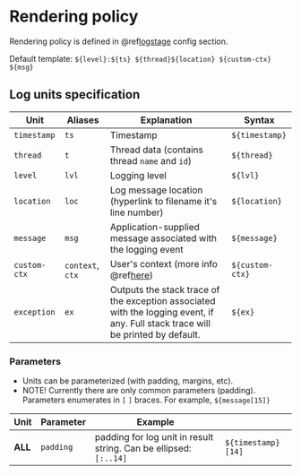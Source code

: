 # Rendering policy

Rendering policy is defined in @ref[logstage](config.md) config section. 

Default template: `${level}:${ts} ${thread}${location} ${custom-ctx} ${msg}`

## Log units specification

Unit        | Aliases                | Explanation                                  | Syntax  |
------------| ---------------------- | -------------------------------------------- | -------  
`timestamp` | `ts`                   | Timestamp                                    | `${timestamp}` |
`thread`    | `t`                    | Thread data (contains thread `name` and `id`) | `${thread}` |
`level`     | `lvl`                  | Logging level |  `${lvl}` |
`location`  | `loc`                  | Log message location (hyperlink to filename it's line number) | `${location}` | 
`message`   | `msg`                  | Application-supplied message associated with the logging event | `${message}` |
`custom-ctx`| `context`, `ctx`       | User's context (more info @ref[here](custom_ctx.md))| `${custom-ctx}` |
`exception` | `ex`                   | Outputs the stack trace of the exception associated with the logging event, if any. Full stack trace will be printed by default. | `${ex}` |

### Parameters

- Units can be parameterized (with padding, margins, etc). 
- NOTE! Currently there are only common parameters (padding). Parameters enumerates in `[` `]` braces. For example, `${message[15]}`

Unit        | Parameter | Example                                                           |                    |
------------| --------- | ----------------------------------------------------------------- | ------------------ |
**ALL**     | `padding` | padding for log unit in result string. Can be ellipsed: `[:..14]` | `${timestamp}[14]` |
